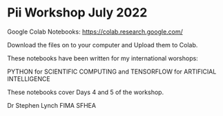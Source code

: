 # Pii Workshop July 2022

Google Colab Notebooks: https://colab.research.google.com/

Download the files on to your computer and Upload them to Colab.

These notebooks have been written for my international worshops:

PYTHON for SCIENTIFIC COMPUTING and TENSORFLOW for ARTIFICIAL INTELLIGENCE

These notebooks cover Days 4 and 5 of the workshop.

Dr Stephen Lynch FIMA SFHEA
